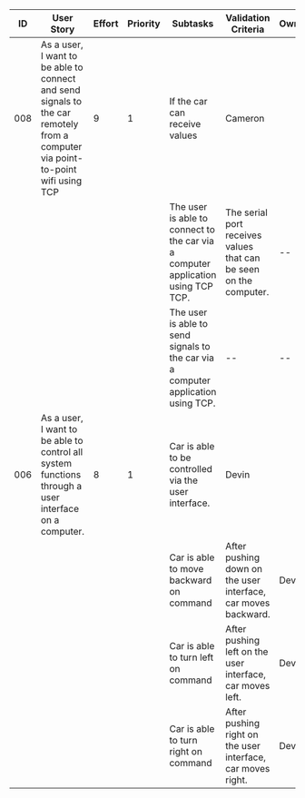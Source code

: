 | ID | User Story | Effort | Priority | Subtasks | Validation Criteria | Owner |
|----|------------|--------|----------|----------|---------------------|-------|
| 008 | As a user, I want to be able to connect and send signals to the car remotely from a computer via point-to-point wifi using TCP| 9 | 1 | If the car can receive values  | Cameron |
| | | | |The user is able to connect to the car via a computer application using TCP TCP. | The serial port receives values that can be seen on the computer. | -- |
| | | | |The user is able to send signals to the car via a computer application using TCP. | -- | -- |
| 006 | As a user, I want to be able to control all system functions through a user interface on a computer. | 8 | 1 | Car is able to be controlled via the user interface. | Devin |
||||| Car is able to move backward on command | After pushing down on the user interface, car moves backward. | Devin |
||||| Car is able to turn left on command | After pushing left on the user interface, car moves left. | Devin |
||||| Car is able to turn right on command | After pushing right on the user interface, car moves right. | Devin |
